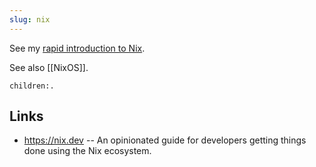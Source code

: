 ```yaml
---
slug: nix
---
```


See my [rapid introduction to Nix][nix-rapid].

See also [[NixOS]].

```query
children:.
```

## Links

- https://nix.dev -- An opinionated guide for developers getting things done using the Nix ecosystem.


[nix-rapid]: https://nixos.asia/en/nix-rapid
